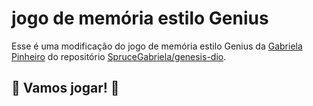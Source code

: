 # jogo de memória estilo Genius

Esse é uma modificação do jogo de memória estilo Genius da [Gabriela Pinheiro](https://github.com/SpruceGabriela) do repositório [SpruceGabriela/genesis-dio](https://github.com/SpruceGabriela/genesis-dio).



## 🚀 Vamos jogar! 🚀

